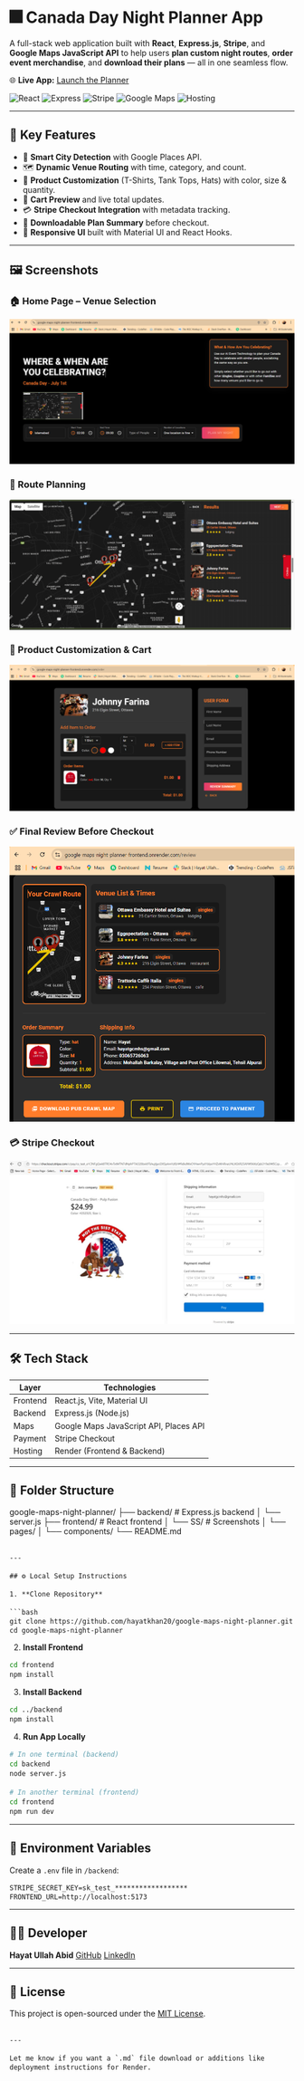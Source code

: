 # 🎆 Canada Day Night Planner App

A full-stack web application built with **React**, **Express.js**, **Stripe**, and **Google Maps JavaScript API** to help users **plan custom night routes**, **order event merchandise**, and **download their plans** — all in one seamless flow.

🌐 **Live App:** [Launch the Planner](https://google-maps-night-planner-frontend.onrender.com/)

![React](https://img.shields.io/badge/Frontend-React-blue)
![Express](https://img.shields.io/badge/Backend-Express.js-lightgrey)
![Stripe](https://img.shields.io/badge/Payment-Stripe-blueviolet)
![Google Maps](https://img.shields.io/badge/Maps-GoogleMaps-brightgreen)
![Hosting](https://img.shields.io/badge/Deployed-Render-green)

---

## 🧭 Key Features

- 🌆 **Smart City Detection** with Google Places API.
- 🗺️ **Dynamic Venue Routing** with time, category, and count.
- 👕 **Product Customization** (T-Shirts, Tank Tops, Hats) with color, size & quantity.
- 🛒 **Cart Preview** and live total updates.
- 💳 **Stripe Checkout Integration** with metadata tracking.
- 📄 **Downloadable Plan Summary** before checkout.
- 📱 **Responsive UI** built with Material UI and React Hooks.

---

## 🖼️ Screenshots

### 🏠 Home Page – Venue Selection
![Home Page](frontend/SS/Home.PNG)

### 📍 Route Planning
![Plan Page](frontend/SS/Plan.PNG)

### 👕 Product Customization & Cart
![Order Page](frontend/SS/Order.PNG)

### ✅ Final Review Before Checkout
![Review Page](frontend/SS/Review.PNG)

### 💳 Stripe Checkout
![Stripe Payment](frontend/SS/Stripe.jpg)

---

## 🛠 Tech Stack

| Layer     | Technologies                         |
|-----------|--------------------------------------|
| Frontend  | React.js, Vite, Material UI          |
| Backend   | Express.js (Node.js)                 |
| Maps      | Google Maps JavaScript API, Places API |
| Payment   | Stripe Checkout                      |
| Hosting   | Render (Frontend & Backend)          |

---

## 📂 Folder Structure

google-maps-night-planner/
├── backend/           # Express.js backend
│   └── server.js
├── frontend/          # React frontend
│   └── SS/            # Screenshots
│   └── pages/
│   └── components/
└── README.md

````

---

## ⚙️ Local Setup Instructions

1. **Clone Repository**

```bash
git clone https://github.com/hayatkhan20/google-maps-night-planner.git
cd google-maps-night-planner
````

2. **Install Frontend**

```bash
cd frontend
npm install
```

3. **Install Backend**

```bash
cd ../backend
npm install
```

4. **Run App Locally**

```bash
# In one terminal (backend)
cd backend
node server.js

# In another terminal (frontend)
cd frontend
npm run dev
```

---

## 🔐 Environment Variables

Create a `.env` file in `/backend`:

```env
STRIPE_SECRET_KEY=sk_test_******************
FRONTEND_URL=http://localhost:5173
```

---

## 👨‍💻 Developer

**Hayat Ullah Abid**
[GitHub](https://github.com/hayatkhan20)
[LinkedIn](https://www.linkedin.com/in/hayat-ullah-abid)

---

## 📝 License

This project is open-sourced under the [MIT License](LICENSE).

```

---

Let me know if you want a `.md` file download or additions like deployment instructions for Render.
```
